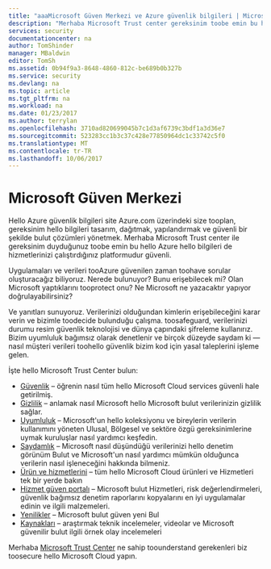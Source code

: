 ```yaml
---
title: "aaaMicrosoft Güven Merkezi ve Azure güvenlik bilgileri | Microsoft Docs"
description: "Merhaba Microsoft Trust center gereksinim toobe emin bu hello Azure bilgileri hello sağlar hizmetlerinizi çalıştırdığınız platformudur güvenli."
services: security
documentationcenter: na
author: TomShinder
manager: MBaldwin
editor: TomSh
ms.assetid: 0b94f9a3-8648-4860-812c-be689b0b327b
ms.service: security
ms.devlang: na
ms.topic: article
ms.tgt_pltfrm: na
ms.workload: na
ms.date: 01/23/2017
ms.author: terrylan
ms.openlocfilehash: 3710ad820699045b7c1d3af6739c3bdf1a3d36e7
ms.sourcegitcommit: 523283cc1b3c37c428e77850964dc1c33742c5f0
ms.translationtype: MT
ms.contentlocale: tr-TR
ms.lasthandoff: 10/06/2017
---
```

# <a name="microsoft-trust-center"></a>Microsoft Güven Merkezi
Hello Azure güvenlik bilgileri site Azure.com üzerindeki size tooplan, gereksinim hello bilgileri tasarım, dağıtmak, yapılandırmak ve güvenli bir şekilde bulut çözümleri yönetmek. Merhaba Microsoft Trust center ile gereksinim duyduğunuz toobe emin bu hello Azure hello bilgileri de hizmetlerinizi çalıştırdığınız platformudur güvenli.

Uygulamaları ve verileri tooAzure güvenilen zaman toohave sorular oluşturacağız biliyoruz. Nerede bulunuyor? Bunu erişebilecek mi? Olan Microsoft yaptıklarını tooprotect onu? Ne Microsoft ne yazacaktır yapıyor doğrulayabilirsiniz?

Ve yanıtları sunuyoruz. Verilerinizi olduğundan kimlerin erişebileceğini karar verin ve bizimle toodecide bulunduğu çalışma. toosafeguard, verilerinizi durumu resim güvenlik teknolojisi ve dünya çapındaki şifreleme kullanırız. Bizim uyumluluk bağımsız olarak denetlenir ve birçok düzeyde saydam ki — nasıl müşteri verileri toohello güvenlik bizim kod için yasal taleplerini işleme gelen.

İşte hello Microsoft Trust Center bulun:

* [Güvenlik](https://aka.ms/tcsecurity) – öğrenin nasıl tüm hello Microsoft Cloud services güvenli hale getirilmiş.
* [Gizlilik](https://aka.ms/tcprivacy) – anlamak nasıl Microsoft hello Microsoft bulut verilerinizin gizlilik sağlar.
* [Uyumluluk](https://aka.ms/tccompliance) – Microsoft'un hello koleksiyonu ve bireylerin verilerin kullanımını yöneten Ulusal, Bölgesel ve sektöre özgü gereksinimlerine uymak kuruluşlar nasıl yardımcı keşfedin.
* [Saydamlık](https://aka.ms/tctransparency) – Microsoft nasıl düşündüğü verilerinizi hello denetim görünüm Bulut ve Microsoft'un nasıl yardımcı mümkün olduğunca verilerin nasıl işleneceğini hakkında bilmeniz.
* [Ürün ve hizmetlerini](https://aka.ms/tcproductsservices) – tüm hello Microsoft Cloud ürünleri ve Hizmetleri tek bir yerde bakın
* [Hizmet güven portalı](https://aka.ms/tcservicetrportal) – Microsoft bulut Hizmetleri, risk değerlendirmeleri, güvenlik bağımsız denetim raporlarını kopyalarını en iyi uygulamalar edinin ve ilgili malzemeleri.
* [Yenilikler](https://aka.ms/tcwhatsnew) – Microsoft bulut güven yeni Bul
* [Kaynakları](https://aka.ms/tcresources) – araştırmak teknik incelemeler, videolar ve Microsoft güvenilir bulut ilgili örnek olay incelemeleri

Merhaba [Microsoft Trust Center](https://www.microsoft.com/trustcenter) ne sahip toounderstand gerekenleri biz toosecure hello Microsoft Cloud yapın.
